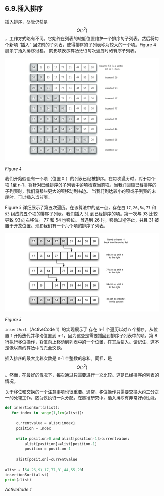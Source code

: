 ## 6.9.插入排序

插入排序，尽管仍然是 $$O(n^2)$$，工作方式略有不同。它始终在列表的较低位置维护一个排序的子列表。然后将每个新项 “插入” 回先前的子列表，使得排序的子列表称为较大的一个项。Figure 4 展示了插入排序过程。 阴影项表示算法进行每次遍历时的有序子列表。

![6.9.插入排序.figure4](assets/5.9.%E6%8F%92%E5%85%A5%E6%8E%92%E5%BA%8F.figure4.png)

*Figure 4*

我们开始假设有一个项（位置 0 ）的列表已经被排序。在每次遍历时，对于每个项 1至 n-1，将针对已经排序的子列表中的项检查当前项。当我们回顾已经排序的子列表时，我们将那些更大的项移动到右边。 当我们到达较小的项或子列表的末尾时，可以插入当前项。

Figure 5 详细展示了第五次遍历。在该算法中的这一点，存在由 `17,26,54,77` 和 `93` 组成的五个项的排序子列表。我们插入 `31` 到已经排序的项。第一次与 93 比较导致 93 向右移位。 77 和 54 也移位。 当遇到 26 时，移动过程停止，并且 31 被置于开放位置。现在我们有一个六个项的排序子列表。

![6.9.插入排序.figure5](assets/5.9.%E6%8F%92%E5%85%A5%E6%8E%92%E5%BA%8F.figure5.png)

*Figure 5*

`insertSort`（ActiveCode 1）的实现展示了 存在 n-1 个遍历以对 n 个排序。从位置 1 开始迭代并移动位置到 n-1，因为这些是需要插回到排序子列表中的项。第 8 行执行移位操作，将值向上移动到列表中的一个位置，在其后插入。请记住，这不是像以前的算法中的完全交换。

插入排序的最大比较次数是 n-1 个整数的总和。同样，是 $$O(n^2)$$。然而，在最好的情况下，每次通过只需要进行一次比较。这是已经排序的列表的情况。

关于移位和交换的一个注意事项也很重要。通常，移位操作只需要交换大约三分之一的处理工作，因为仅执行一次分配。在基准研究中，插入排序有非常好的性能。

```python
def insertionSort(alist):
   for index in range(1,len(alist)):

     currentvalue = alist[index]
     position = index

     while position>0 and alist[position-1]>currentvalue:
         alist[position]=alist[position-1]
         position = position-1

     alist[position]=currentvalue

alist = [54,26,93,17,77,31,44,55,20]
insertionSort(alist)
print(alist)

```

*ActiveCode 1*
